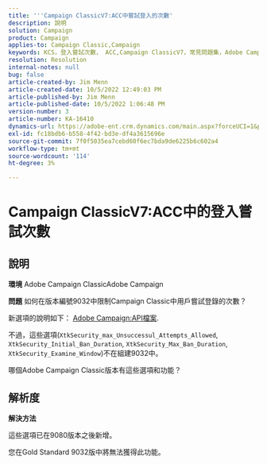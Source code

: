 ```yaml
---
title: '''Campaign ClassicV7:ACC中嘗試登入的次數'
description: 說明
solution: Campaign
product: Campaign
applies-to: Campaign Classic,Campaign
keywords: KCS，登入嘗試次數， ACC,Campaign ClassicV7，常見問題集，Adobe Campaign Classic, Adobe Campaign
resolution: Resolution
internal-notes: null
bug: false
article-created-by: Jim Menn
article-created-date: 10/5/2022 12:49:03 PM
article-published-by: Jim Menn
article-published-date: 10/5/2022 1:06:48 PM
version-number: 3
article-number: KA-16410
dynamics-url: https://adobe-ent.crm.dynamics.com/main.aspx?forceUCI=1&pagetype=entityrecord&etn=knowledgearticle&id=ee011d13-ac44-ed11-bba1-000d3a3064b8
exl-id: fc18bdb6-b558-4f42-bd3e-df4a3615696e
source-git-commit: 7f0f5035ea7cebd60f6ec7bda9de6225b6c602a4
workflow-type: tm+mt
source-wordcount: '114'
ht-degree: 3%

---
```


# Campaign ClassicV7:ACC中的登入嘗試次數

## 說明


<b>環境</b>
Adobe Campaign ClassicAdobe Campaign

<b>問題</b>
如何在版本編號9032中限制Campaign Classic中用戶嘗試登錄的次數？

新選項的說明如下： [Adobe Campaign:API檔案](https://experienceleague.adobe.com/developer/campaign-api/api/sm-session-Logon.html).

不過，這些選項(`XtkSecurity_max_Unsuccessul_Attempts_Allowed`, `XtkSecurity_Initial_Ban_Duration`, `XtkSecurity_Max_Ban_Duration`, `XtkSecurity_Examine_Window`)不在組建9032中。

哪個Adobe Campaign Classic版本有這些選項和功能？


## 解析度


<b>解決方法</b>

這些選項已在9080版本之後新增。

您在Gold Standard 9032版中將無法獲得此功能。
